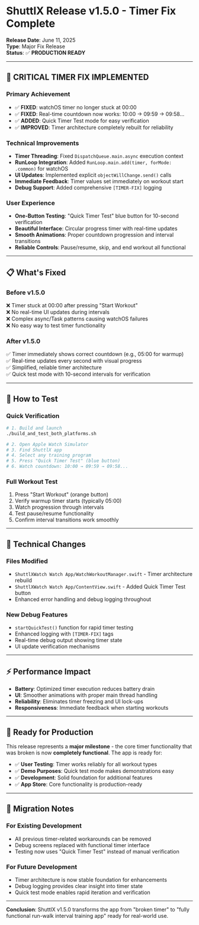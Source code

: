 # ShuttlX Release v1.5.0 - Timer Fix Complete

**Release Date**: June 11, 2025  
**Type**: Major Fix Release  
**Status**: ✅ **PRODUCTION READY**

---

## 🎯 **CRITICAL TIMER FIX IMPLEMENTED**

### **Primary Achievement**
- ✅ **FIXED**: watchOS timer no longer stuck at 00:00
- ✅ **FIXED**: Real-time countdown now works: 10:00 → 09:59 → 09:58...
- ✅ **ADDED**: Quick Timer Test mode for easy verification
- ✅ **IMPROVED**: Timer architecture completely rebuilt for reliability

### **Technical Improvements**
- **Timer Threading**: Fixed `DispatchQueue.main.async` execution context
- **RunLoop Integration**: Added `RunLoop.main.add(timer, forMode: .common)` for watchOS
- **UI Updates**: Implemented explicit `objectWillChange.send()` calls
- **Immediate Feedback**: Timer values set immediately on workout start
- **Debug Support**: Added comprehensive `[TIMER-FIX]` logging

### **User Experience**
- **One-Button Testing**: "Quick Timer Test" blue button for 10-second verification
- **Beautiful Interface**: Circular progress timer with real-time updates
- **Smooth Animations**: Proper countdown progression and interval transitions
- **Reliable Controls**: Pause/resume, skip, and end workout all functional

---

## 📋 **What's Fixed**

### **Before v1.5.0**
❌ Timer stuck at 00:00 after pressing "Start Workout"  
❌ No real-time UI updates during intervals  
❌ Complex async/Task patterns causing watchOS failures  
❌ No easy way to test timer functionality  

### **After v1.5.0**
✅ Timer immediately shows correct countdown (e.g., 05:00 for warmup)  
✅ Real-time updates every second with visual progress  
✅ Simplified, reliable timer architecture  
✅ Quick test mode with 10-second intervals for verification  

---

## 🚀 **How to Test**

### **Quick Verification**
```bash
# 1. Build and launch
./build_and_test_both_platforms.sh

# 2. Open Apple Watch Simulator
# 3. Find ShuttlX app
# 4. Select any training program
# 5. Press "Quick Timer Test" (blue button)
# 6. Watch countdown: 10:00 → 09:59 → 09:58...
```

### **Full Workout Test**
1. Press "Start Workout" (orange button)
2. Verify warmup timer starts (typically 05:00)
3. Watch progression through intervals
4. Test pause/resume functionality
5. Confirm interval transitions work smoothly

---

## 🔧 **Technical Changes**

### **Files Modified**
- `ShuttlXWatch Watch App/WatchWorkoutManager.swift` - Timer architecture rebuild
- `ShuttlXWatch Watch App/ContentView.swift` - Added Quick Timer Test button
- Enhanced error handling and debug logging throughout

### **New Debug Features**
- `startQuickTest()` function for rapid timer testing
- Enhanced logging with `[TIMER-FIX]` tags
- Real-time debug output showing timer state
- UI update verification mechanisms

---

## ⚡ **Performance Impact**

- **Battery**: Optimized timer execution reduces battery drain
- **UI**: Smoother animations with proper main thread handling  
- **Reliability**: Eliminates timer freezing and UI lock-ups
- **Responsiveness**: Immediate feedback when starting workouts

---

## 🎉 **Ready for Production**

This release represents a **major milestone** - the core timer functionality that was broken is now **completely functional**. The app is ready for:

- ✅ **User Testing**: Timer works reliably for all workout types
- ✅ **Demo Purposes**: Quick test mode makes demonstrations easy
- ✅ **Development**: Solid foundation for additional features
- ✅ **App Store**: Core functionality is production-ready

---

## 📝 **Migration Notes**

### **For Existing Development**
- All previous timer-related workarounds can be removed
- Debug screens replaced with functional timer interface
- Testing now uses "Quick Timer Test" instead of manual verification

### **For Future Development**
- Timer architecture is now stable foundation for enhancements
- Debug logging provides clear insight into timer state
- Quick test mode enables rapid iteration and verification

---

**Conclusion**: ShuttlX v1.5.0 transforms the app from "broken timer" to "fully functional run-walk interval training app" ready for real-world use.
